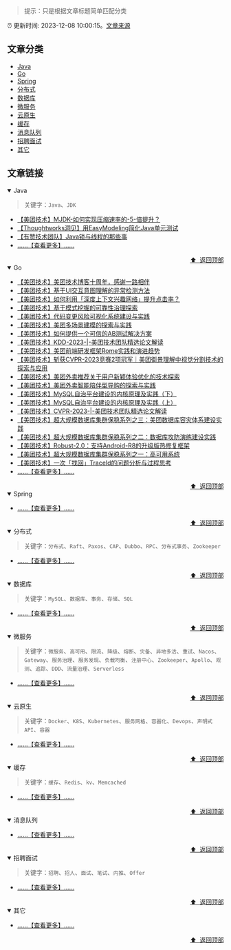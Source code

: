 > 提示：只是根据文章标题简单匹配分类

:alarm_clock: 更新时间: 2023-12-08 10:00:15。[文章来源](/README.md)

## 文章分类

- [Java](#java) 
- [Go](#go) 
- [Spring](#spring) 
- [分布式](#分布式) 
- [数据库](#数据库) 
- [微服务](#微服务) 
- [云原生](#云原生) 
- [缓存](#缓存) 
- [消息队列](#消息队列) 
- [招聘面试](#招聘面试) 
- [其它](#其它) 

## 文章链接

<details open>
<summary id="java">
 Java
</summary>
<p></p>


> 关键字：`Java`、`JDK`



- [【美团技术】MJDK-如何实现压缩速率的-5-倍提升？](https://tech.meituan.com/2023/08/31/meituan-mjdk-mzlib.html)
- [【Thoughtworks洞见】用EasyModeling简化Java单元测试](https://insights.thoughtworks.cn/simplify-java-unit-test-data-preparation-with-easymodeling/)
- [【有赞技术团队】Java锁与线程的那些事](https://tech.youzan.com/javasuo-yu-xian-cheng-de-na-xie-shi/)
- [......【查看更多】......](/details/tags/java.md)

<div align="right"><a href="#文章分类">⬆ &nbsp;返回顶部</a></div>
</details>

<details open>
<summary id="go">
 Go
</summary>
<p></p>




- [【美团技术】美团技术博客十周年，感谢一路相伴](https://tech.meituan.com/2023/12/04/ten-years-of-meituan-technology-blog.html)
- [【美团技术】基于UI交互意图理解的异常检测方法](https://tech.meituan.com/2023/11/23/the-intent-of-ui-interaction-understanding.html)
- [【美团技术】如何利用「深度上下文兴趣网络」提升点击率？](https://tech.meituan.com/2023/11/09/how-to-model-context-information-in-deep-interest-network.html)
- [【美团技术】基于模式挖掘的可靠性治理探索](https://tech.meituan.com/2023/10/12/exploration-of-reliability-governance-based-on-pattern-mining.html)
- [【美团技术】代码变更风险可视化系统建设与实践](https://tech.meituan.com/2023/09/22/construction-and-practice-of-code-change-risk-visualization-system.html)
- [【美团技术】美团多场景建模的探索与实践](https://tech.meituan.com/2023/09/14/demand-side-platform.html)
- [【美团技术】如何提供一个可信的AB测试解决方案](https://tech.meituan.com/2023/08/24/ab-test-practice-in-meituan.html)
- [【美团技术】KDD-2023-|-美团技术团队精选论文解读](https://tech.meituan.com/2023/08/11/meituan-kdd-2023.html)
- [【美团技术】美团前端研发框架Rome实践和演进趋势](https://tech.meituan.com/2023/08/03/meituan-rome-practice.html)
- [【美团技术】斩获CVPR-2023竞赛2项冠军｜美团街景理解中视觉分割技术的探索与应用](https://tech.meituan.com/2023/07/27/meituan-visual-segmentation-technology-cvpr-2023.html)
- [【美团技术】美团外卖推荐关于用户新颖体验优化的技术探索](https://tech.meituan.com/2023/07/20/meituan-waimai-novelty-unexpectedness-practice.html)
- [【美团技术】美团外卖智能陪伴型导购的探索与实践](https://tech.meituan.com/2023/07/13/exploration-and-practice-of-meituan-waimai-intelligent-companion-search-guide.html)
- [【美团技术】MySQL自治平台建设的内核原理及实践（下）](https://tech.meituan.com/2023/07/06/meituan-mysql-autonomous-platform-02.html)
- [【美团技术】MySQL自治平台建设的内核原理及实践（上）](https://tech.meituan.com/2023/07/06/meituan-mysql-autonomous-platform-01.html)
- [【美团技术】CVPR-2023-|-美团技术团队精选论文解读](https://tech.meituan.com/2023/06/16/cvpr-2023-meituan.html)
- [【美团技术】超大规模数据库集群保稳系列之三：美团数据库容灾体系建设实践](https://tech.meituan.com/2023/06/09/meituan-database-recovery-system.html)
- [【美团技术】超大规模数据库集群保稳系列之二：数据库攻防演练建设实践](https://tech.meituan.com/2023/05/26/database-attack-and-defense-practice.html)
- [【美团技术】Robust-2.0：支持Android-R8的升级版热修复框架](https://tech.meituan.com/2023/05/18/robust-2.0-android-r8.html)
- [【美团技术】超大规模数据库集群保稳系列之一：高可用系统](https://tech.meituan.com/2023/05/11/meituan-high-availability-system.html)
- [【美团技术】一次「找回」TraceId的问题分析与过程思考](https://tech.meituan.com/2023/04/20/traceid-google-dapper-mtrace.html)
- [......【查看更多】......](/details/tags/go.md)

<div align="right"><a href="#文章分类">⬆ &nbsp;返回顶部</a></div>
</details>

<details open>
<summary id="spring">
 Spring
</summary>
<p></p>




- [......【查看更多】......](/details/tags/spring.md)

<div align="right"><a href="#文章分类">⬆ &nbsp;返回顶部</a></div>
</details>

<details open>
<summary id="分布式">
 分布式
</summary>
<p></p>


> 关键字：`分布式`、`Raft`、`Paxos`、`CAP`、`Dubbo`、`RPC`、`分布式事务`、`Zookeeper`



- [......【查看更多】......](/details/tags/distribute.md)

<div align="right"><a href="#文章分类">⬆ &nbsp;返回顶部</a></div>
</details>

<details open>
<summary id="数据库">
 数据库
</summary>
<p></p>


> 关键字：`MySQL`、`数据库`、`事务`、`存储`、`SQL`



- [......【查看更多】......](/details/tags/db.md)

<div align="right"><a href="#文章分类">⬆ &nbsp;返回顶部</a></div>
</details>

<details open>
<summary id="微服务">
 微服务
</summary>
<p></p>


> 关键字：`微服务`、`高可用`、`限流`、`降级`、`熔断`、`灾备`、`异地多活`、`重试`、`Nacos`、`Gateway`、`服务治理`、`服务发现`、`负载均衡`、`注册中心`、`Zookeeper`、`Apollo`、`观测`、`追踪`、`DDD`、`流量治理`、`Serverless`



- [......【查看更多】......](/details/tags/microservice.md)

<div align="right"><a href="#文章分类">⬆ &nbsp;返回顶部</a></div>
</details>

<details open>
<summary id="云原生">
 云原生
</summary>
<p></p>


> 关键字：`Docker`、`K8S`、`Kubernetes`、`服务网格`、`容器化`、`Devops`、`声明式API`、`容器`



- [......【查看更多】......](/details/tags/cloud.md)

<div align="right"><a href="#文章分类">⬆ &nbsp;返回顶部</a></div>
</details>

<details open>
<summary id="缓存">
 缓存
</summary>
<p></p>


> 关键字：`缓存`、`Redis`、`kv`、`Memcached`



- [......【查看更多】......](/details/tags/cache.md)

<div align="right"><a href="#文章分类">⬆ &nbsp;返回顶部</a></div>
</details>

<details open>
<summary id="消息队列">
 消息队列
</summary>
<p></p>




- [......【查看更多】......](/details/tags/mq.md)

<div align="right"><a href="#文章分类">⬆ &nbsp;返回顶部</a></div>
</details>

<details open>
<summary id="招聘面试">
 招聘面试
</summary>
<p></p>


> 关键字：`招聘`、`招人`、`面试`、`笔试`、`内推`、`Offer`



- [......【查看更多】......](/details/tags/job-interview.md)

<div align="right"><a href="#文章分类">⬆ &nbsp;返回顶部</a></div>
</details>

<details open>
<summary id="其它">
 其它
</summary>
<p></p>




- [......【查看更多】......](/details/tags/other.md)

<div align="right"><a href="#文章分类">⬆ &nbsp;返回顶部</a></div>
</details>

